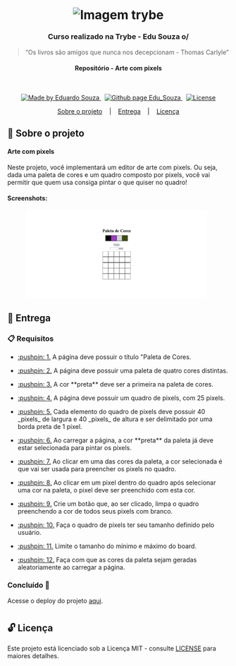 <h1 align="center">
  <img align="center" alt="Imagem trybe" src="https://i.ibb.co/d4W2x4g/trybe.png" width="300px" />
</h1>

<h3 align="center">
  Curso realizado na Trybe - Edu Souza o/
</h3>

<blockquote align="center">“Os livros são amigos que nunca nos decepcionam - Thomas Carlyle”</blockquote>

<h4 align="center">
  Repositório -  Arte com pixels
</h4>

<br/>

<p align="center">
  <a href="https://github.com/EduSouza-programmer"    target="_blank">
    <img alt="Made by Eduardo Souza" src="https://img.shields.io/badge/made%20by-Edu%20Souza-%23F8952D">
  </a>&nbsp;
  <a href="https://edusouza-programmer.github.io/" target="_blank">
    <img alt="Github page Edu_Souza " src="https://img.shields.io/badge/Github%20page-Edu_Souza-orange">
  </a>&nbsp;
  <a href="#" >
    <img alt="License" src="https://img.shields.io/badge/license-MIT-%23F8952D">
  </a>
</p>

<p align="center">
  <a href="#rocket-Sobre-o-projeto">Sobre o projeto</a>&nbsp; &nbsp; |&nbsp; &nbsp;
  <a href="#postbox-Entrega"">Entrega</a>&nbsp; &nbsp; |&nbsp; &nbsp;
  <a href="#unlock-Licença">Licença</a>
</p>

## :rocket: Sobre o projeto

####  Arte com pixels

Neste projeto, você implementará um editor de arte com pixels. Ou seja, dada uma paleta de cores e um quadro composto por pixels, você vai permitir que quem usa consiga pintar o que quiser no quadro!

#### Screenshots:

<p align=center >
  <img height="200px"  src="./img/home_desktop.png"> &nbsp;
</p>

## :postbox: Entrega

### :clipboard: Requisitos

- <p><a href="#1"> :pushpin: 1.</a> A página deve possuir o título "Paleta de Cores.</p>
- <p><a href="#2"> :pushpin: 2.</a> A página deve possuir uma paleta de quatro cores distintas.</p>
- <p><a href="#3"> :pushpin: 3.</a> A cor **preta** deve ser a primeira na paleta de cores.</p>
- <p><a href="#4"> :pushpin: 4.</a> A página deve possuir um quadro de pixels, com 25 pixels.</p>
- <p><a href="#5"> :pushpin: 5.</a> Cada elemento do quadro de pixels deve possuir 40 _pixels_ de largura e 40 _pixels_ de altura e ser delimitado por uma borda preta de 1 pixel.</p>
- <p><a href="#6"> :pushpin: 6.</a> Ao carregar a página, a cor **preta** da paleta já deve estar selecionada para pintar os pixels.</p>
- <p><a href="#7"> :pushpin: 7.</a> Ao clicar em uma das cores da paleta, a cor selecionada é que vai ser usada para preencher os pixels no quadro.</p>
- <p><a href="#8"> :pushpin: 8.</a> Ao clicar em um pixel dentro do quadro após selecionar uma cor na paleta, o pixel deve ser preenchido com esta cor.</p>
- <p><a href="#9"> :pushpin: 9.</a> Crie um botão que, ao ser clicado, limpa o quadro preenchendo a cor de todos seus pixels com branco.</p>
- <p><a href="#10"> :pushpin: 10.</a> Faça o quadro de pixels ter seu tamanho definido pelo usuário.</p>
- <p><a href="#11"> :pushpin: 11.</a> Limite o tamanho do mínimo e máximo do board.</p>
- <p><a href="#12"> :pushpin: 12.</a> Faça com que as cores da paleta sejam geradas aleatoriamente ao carregar a página.</p>


### Concluído :rocket:

Acesse o deploy do projeto [aqui](https://edusouza-programmer.github.io/Trybe_Projeto_5-5_Edu_Souza/).

#
## :unlock: Licença

Este projeto está licenciado sob a Licença MIT - consulte [LICENSE](https://opensource.org/licenses/MIT) para maiores detalhes.
